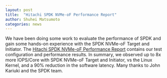 ```yaml
---
layout: post
title:  "Hitachi SPDK NVMe-oF Performance Report"
author: Shuhei Matsumoto
categories: news
---
```


We have been doing some work to evaluate the performance of SPDK and gain some hands-on experience with the SPDK NVMe-oF Target and Initiator.
The [Hitachi SPDK NVMe-oF Performance Report](https://dqtibwqq6s6ux.cloudfront.net/download/papers/Hitachi_SPDK_NVMe_oF_Performance_Report.pdf) contains our test configuration and performance results.
In summary, we observed up to 8x more IOPS/Core with SPDK NVMe-oF Target and Initiator, vs the Linux Kernel, and a 90% reduction in the software latency.
Many thanks to John Kariuki and the SPDK team.
